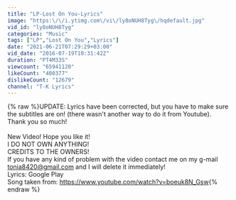 ```yaml
---
title: "LP-Lost On You-Lyrics"
image: "https:\/\/i.ytimg.com\/vi\/ly8oNUH8Tyg\/hqdefault.jpg"
vid_id: "ly8oNUH8Tyg"
categories: "Music"
tags: ["LP","Lost On You","Lyrics"]
date: "2021-06-21T07:29:29+03:00"
vid_date: "2016-07-19T10:31:42Z"
duration: "PT4M33S"
viewcount: "65941120"
likeCount: "400377"
dislikeCount: "12679"
channel: "T-K Lyrics"
---
```

{% raw %}UPDATE: Lyrics have been corrected, but you have to make sure the subtitles are on! (there wasn't another way to do it from Youtube). Thank you so much!<br /><br />New Video! Hope you like it!<br />I DO NOT OWN ANYTHING!<br />CREDITS TO THE OWNERS!<br />If you have any kind of problem with the video contact me on my g-mail tonia8420@gmail.com and I will delete it immediately!<br />Lyrics: Google Play<br />Song taken from:  <a rel="nofollow" target="blank" href="https://www.youtube.com/watch?v=boeuk8N_Gsw">https://www.youtube.com/watch?v=boeuk8N_Gsw</a>{% endraw %}
